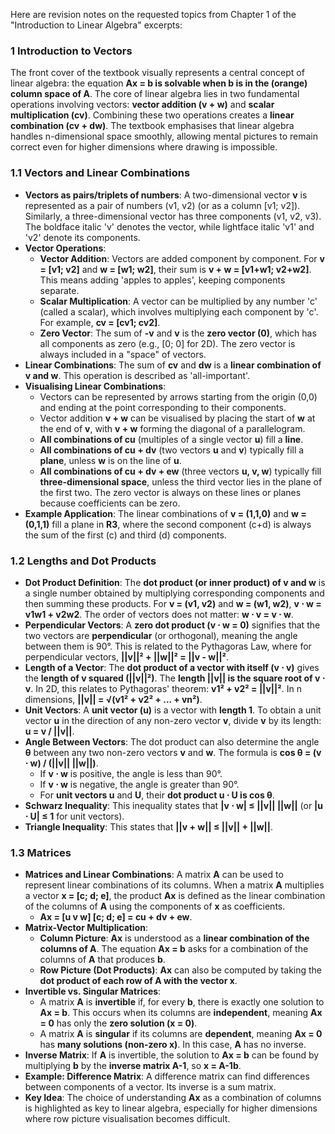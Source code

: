 Here are revision notes on the requested topics from Chapter 1 of the "Introduction to Linear Algebra" excerpts:

### 1 Introduction to Vectors
The front cover of the textbook visually represents a central concept of linear algebra: the equation **Ax = b is solvable when b is in the (orange) column space of A**. The core of linear algebra lies in two fundamental operations involving vectors: **vector addition (v + w)** and **scalar multiplication (cv)**. Combining these two operations creates a **linear combination (cv + dw)**. The textbook emphasises that linear algebra handles n-dimensional space smoothly, allowing mental pictures to remain correct even for higher dimensions where drawing is impossible.

### 1.1 Vectors and Linear Combinations
*   **Vectors as pairs/triplets of numbers**: A two-dimensional vector **v** is represented as a pair of numbers (v1, v2) (or as a column [v1; v2]). Similarly, a three-dimensional vector has three components (v1, v2, v3). The boldface italic 'v' denotes the vector, while lightface italic 'v1' and 'v2' denote its components.
*   **Vector Operations**:
    *   **Vector Addition**: Vectors are added component by component. For **v = [v1; v2]** and **w = [w1; w2]**, their sum is **v + w = [v1+w1; v2+w2]**. This means adding 'apples to apples', keeping components separate.
    *   **Scalar Multiplication**: A vector can be multiplied by any number 'c' (called a scalar), which involves multiplying each component by 'c'. For example, **cv = [cv1; cv2]**.
    *   **Zero Vector**: The sum of **-v** and **v** is the **zero vector (0)**, which has all components as zero (e.g., [0; 0] for 2D). The zero vector is always included in a "space" of vectors.
*   **Linear Combinations**: The sum of **cv** and **dw** is a **linear combination of v and w**. This operation is described as 'all-important'.
*   **Visualising Linear Combinations**:
    *   Vectors can be represented by arrows starting from the origin (0,0) and ending at the point corresponding to their components.
    *   Vector addition **v + w** can be visualised by placing the start of **w** at the end of **v**, with **v + w** forming the diagonal of a parallelogram.
    *   **All combinations of cu** (multiples of a single vector **u**) fill a **line**.
    *   **All combinations of cu + dv** (two vectors **u** and **v**) typically fill a **plane**, unless **w** is on the line of **u**.
    *   **All combinations of cu + dv + ew** (three vectors **u, v, w**) typically fill **three-dimensional space**, unless the third vector lies in the plane of the first two. The zero vector is always on these lines or planes because coefficients can be zero.
*   **Example Application**: The linear combinations of **v = (1,1,0)** and **w = (0,1,1)** fill a plane in **R3**, where the second component (c+d) is always the sum of the first (c) and third (d) components.

### 1.2 Lengths and Dot Products
*   **Dot Product Definition**: The **dot product (or inner product) of v and w** is a single number obtained by multiplying corresponding components and then summing these products. For **v = (v1, v2)** and **w = (w1, w2)**, **v ⋅ w = v1w1 + v2w2**. The order of vectors does not matter: **w ⋅ v = v ⋅ w**.
*   **Perpendicular Vectors**: A **zero dot product (v ⋅ w = 0)** signifies that the two vectors are **perpendicular** (or orthogonal), meaning the angle between them is 90°. This is related to the Pythagoras Law, where for perpendicular vectors, **||v||² + ||w||² = ||v - w||²**.
*   **Length of a Vector**: The **dot product of a vector with itself (v ⋅ v)** gives the **length of v squared (||v||²)**. The **length ||v|| is the square root of v ⋅ v**. In 2D, this relates to Pythagoras' theorem: **v1² + v2² = ||v||²**. In n dimensions, **||v|| = √(v1² + v2² + ... + vn²)**.
*   **Unit Vectors**: A **unit vector (u)** is a vector with **length 1**. To obtain a unit vector **u** in the direction of any non-zero vector **v**, divide **v** by its length: **u = v / ||v||**.
*   **Angle Between Vectors**: The dot product can also determine the angle **θ** between any two non-zero vectors **v** and **w**. The formula is **cos θ = (v ⋅ w) / (||v|| ||w||)**.
    *   If **v ⋅ w** is positive, the angle is less than 90°.
    *   If **v ⋅ w** is negative, the angle is greater than 90°.
    *   For **unit vectors u** and **U**, their **dot product u ⋅ U is cos θ**.
*   **Schwarz Inequality**: This inequality states that **|v ⋅ w| ≤ ||v|| ||w||** (or **|u ⋅ U| ≤ 1** for unit vectors).
*   **Triangle Inequality**: This states that **||v + w|| ≤ ||v|| + ||w||**.

### 1.3 Matrices
*   **Matrices and Linear Combinations**: A matrix **A** can be used to represent linear combinations of its columns. When a matrix **A** multiplies a vector **x = [c; d; e]**, the product **Ax** is defined as the linear combination of the columns of **A** using the components of **x** as coefficients.
    *   **Ax = [u v w] [c; d; e] = cu + dv + ew**.
*   **Matrix-Vector Multiplication**:
    *   **Column Picture**: **Ax** is understood as a **linear combination of the columns of A**. The equation **Ax = b** asks for a combination of the columns of **A** that produces **b**.
    *   **Row Picture (Dot Products)**: **Ax** can also be computed by taking the **dot product of each row of A with the vector x**.
*   **Invertible vs. Singular Matrices**:
    *   A matrix **A** is **invertible** if, for every **b**, there is exactly one solution to **Ax = b**. This occurs when its columns are **independent**, meaning **Ax = 0** has only the **zero solution (x = 0)**.
    *   A matrix **A** is **singular** if its columns are **dependent**, meaning **Ax = 0** has **many solutions (non-zero x)**. In this case, **A** has no inverse.
*   **Inverse Matrix**: If **A** is invertible, the solution to **Ax = b** can be found by multiplying **b** by the **inverse matrix A-1**, so **x = A-1b**.
*   **Example: Difference Matrix**: A difference matrix can find differences between components of a vector. Its inverse is a sum matrix.
*   **Key Idea**: The choice of understanding **Ax** as a combination of columns is highlighted as key to linear algebra, especially for higher dimensions where row picture visualisation becomes difficult.